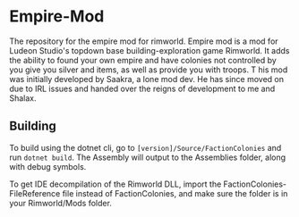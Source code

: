 # Empire-Mod
The repository for the empire mod for rimworld.
 Empire mod is a mod for Ludeon Studio's topdown base building-exploration game Rimworld.
 It adds the ability to found your own empire and have colonies not controlled by you give you silver and items, as well as provide you with troops.
T his mod was initially developed by Saakra, a lone mod dev. He has since moved on due to IRL issues and handed over the reigns of development to me and Shalax.

## Building
To build using the dotnet cli, go to `[version]/Source/FactionColonies` and run `dotnet build`. The Assembly will output to the Assemblies folder, along with debug symbols.

To get IDE decompilation of the Rimworld DLL, import the FactionColonies-FileReference file instead of FactionColonies, 
and make sure the folder is in your Rimworld/Mods folder.
